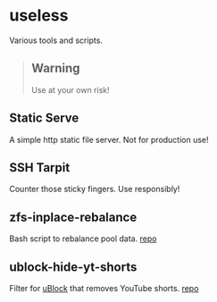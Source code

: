 # useless
Various tools and scripts.

> ## Warning
> Use at your own risk!

## Static Serve
A simple http static file server. Not for production use!

## SSH Tarpit
Counter those sticky fingers. Use responsibly!

## zfs-inplace-rebalance
Bash script to rebalance pool data. [repo](https://github.com/markusressel/zfs-inplace-rebalancing)

## ublock-hide-yt-shorts
Filter for [uBlock](https://github.com/gorhill/uBlock) that removes YouTube shorts. [repo](https://github.com/gijsdev/ublock-hide-yt-shorts)
